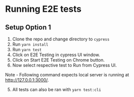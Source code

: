 # Running E2E tests

## Setup Option 1

1. Clone the repo and change directory to `cypress`
2. Run `yarn install`
3. Run `yarn test`
4. Click on E2E Testing in cypress UI window.
5. Click on Start E2E Testing on Chrome button.
5. Now select respective test to Run from Cypress UI.

Note - Following command expects local server is running at http://127.0.0.1:3000/.

5. All tests can also be ran with `yarn test:cli`